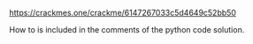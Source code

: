 https://crackmes.one/crackme/6147267033c5d4649c52bb50

How to is included in the comments of the python code solution.
